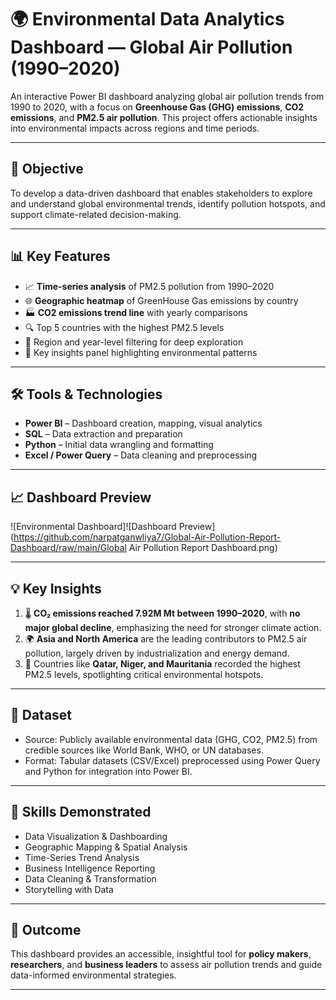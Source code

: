# 🌍 Environmental Data Analytics Dashboard — Global Air Pollution (1990–2020)

An interactive Power BI dashboard analyzing global air pollution trends from 1990 to 2020, with a focus on **Greenhouse Gas (GHG) emissions**, **CO2 emissions**, and **PM2.5 air pollution**. This project offers actionable insights into environmental impacts across regions and time periods.

---

## 🎯 Objective

To develop a data-driven dashboard that enables stakeholders to explore and understand global environmental trends, identify pollution hotspots, and support climate-related decision-making.

---

## 📊 Key Features

- 📈 **Time-series analysis** of PM2.5 pollution from 1990–2020  
- 🌐 **Geographic heatmap** of GreenHouse Gas emissions by country  
- 🏭 **CO2 emissions trend line** with yearly comparisons  
- 🔍 Top 5 countries with the highest PM2.5 levels  
- 📌 Region and year-level filtering for deep exploration  
- 📢 Key insights panel highlighting environmental patterns  

---

## 🛠 Tools & Technologies

- **Power BI** – Dashboard creation, mapping, visual analytics  
- **SQL** – Data extraction and preparation  
- **Python** – Initial data wrangling and formatting  
- **Excel / Power Query** – Data cleaning and preprocessing  

---

## 📈 Dashboard Preview

![Environmental Dashboard]![Dashboard Preview](https://github.com/narpatganwliya7/Global-Air-Pollution-Report-Dashboard/raw/main/Global Air Pollution Report Dashboard.png)

---

## 💡 Key Insights

1. 🌡️ **CO₂ emissions reached 7.92M Mt between 1990–2020**, with **no major global decline**, emphasizing the need for stronger climate action.  
2. 🌍 **Asia and North America** are the leading contributors to PM2.5 air pollution, largely driven by industrialization and energy demand.  
3. 🚨 Countries like **Qatar, Niger, and Mauritania** recorded the highest PM2.5 levels, spotlighting critical environmental hotspots.

---

## 📁 Dataset

- Source: Publicly available environmental data (GHG, CO2, PM2.5) from credible sources like World Bank, WHO, or UN databases.  
- Format: Tabular datasets (CSV/Excel) preprocessed using Power Query and Python for integration into Power BI.

---

## 📌 Skills Demonstrated

- Data Visualization & Dashboarding  
- Geographic Mapping & Spatial Analysis  
- Time-Series Trend Analysis  
- Business Intelligence Reporting  
- Data Cleaning & Transformation  
- Storytelling with Data

---

## 🚀 Outcome

This dashboard provides an accessible, insightful tool for **policy makers**, **researchers**, and **business leaders** to assess air pollution trends and guide data-informed environmental strategies.

---

